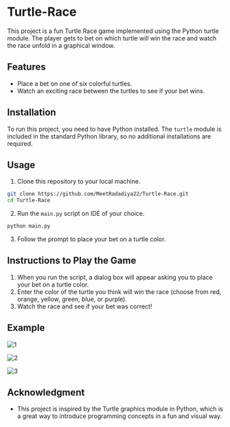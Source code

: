 # Turtle-Race
This project is a fun Turtle Race game implemented using the Python turtle module. The player gets to bet on which turtle will win the race and watch the race unfold in a graphical window.


## Features

- Place a bet on one of six colorful turtles.
- Watch an exciting race between the turtles to see if your bet wins.

## Installation

To run this project, you need to have Python installed. The `turtle` module is included in the standard Python library, so no additional installations are required.

## Usage

1. Clone this repository to your local machine.

```bash
git clone https://github.com/MeetRadadiya22/Turtle-Race.git
cd Turtle-Race
```

2. Run the `main.py` script on IDE of your choice.

```bash
python main.py
```

3. Follow the prompt to place your bet on a turtle color.

## Instructions to Play the Game

1. When you run the script, a dialog box will appear asking you to place your bet on a turtle color.
2. Enter the color of the turtle you think will win the race (choose from red, orange, yellow, green, blue, or purple).
3. Watch the race and see if your bet was correct!

## Example

![1](https://github.com/user-attachments/assets/e598652e-7960-42f2-96d7-ded103a29b71)

![2](https://github.com/user-attachments/assets/c8c2a584-f55b-49b9-9246-81417f646dca)

![3](https://github.com/user-attachments/assets/732b0139-4683-4073-8bf2-8c5f7567134f)


## Acknowledgment

- This project is inspired by the Turtle graphics module in Python, which is a great way to introduce programming concepts in a fun and visual way.
